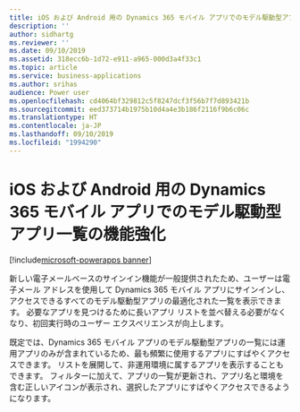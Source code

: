 ```yaml
---
title: iOS および Android 用の Dynamics 365 モバイル アプリでのモデル駆動型アプリ一覧の機能強化
description: ''
author: sidhartg
ms.reviewer: ''
ms.date: 09/10/2019
ms.assetid: 318ecc6b-1d72-e911-a965-000d3a4f33c1
ms.topic: article
ms.service: business-applications
ms.author: srihas
audience: Power user
ms.openlocfilehash: cd4064bf329812c5f8247dcf3f56b7f7d893421b
ms.sourcegitcommit: eed373714b1975b10d4a4e3b186f2116f9b6c06c
ms.translationtype: HT
ms.contentlocale: ja-JP
ms.lasthandoff: 09/10/2019
ms.locfileid: "1994290"
---
```

# <a name="enhancements-to-model-driven-app-list-on-dynamics-365-mobile-app-for-ios-and-android"></a>iOS および Android 用の Dynamics 365 モバイル アプリでのモデル駆動型アプリ一覧の機能強化

[!include[microsoft-powerapps banner](../includes/microsoft-powerapps.md)]

新しい電子メールベースのサインイン機能が一般提供されたため、ユーザーは電子メール アドレスを使用して Dynamics 365 モバイル アプリにサインインし、アクセスできるすべてのモデル駆動型アプリの最適化された一覧を表示できます。 必要なアプリを見つけるために長いアプリ リストを並べ替える必要がなくなり、初回実行時のユーザー エクスペリエンスが向上します。 

既定では、Dynamics 365 モバイル アプリのモデル駆動型アプリの一覧には運用アプリのみが含まれているため、最も頻繁に使用するアプリにすばやくアクセスできます。 リストを展開して、非運用環境に属するアプリを表示することもできます。 フィルターに加えて、アプリの一覧が更新され、アプリ名と環境を含む正しいアイコンが表示され、選択したアプリにすばやくアクセスできるようになります。
